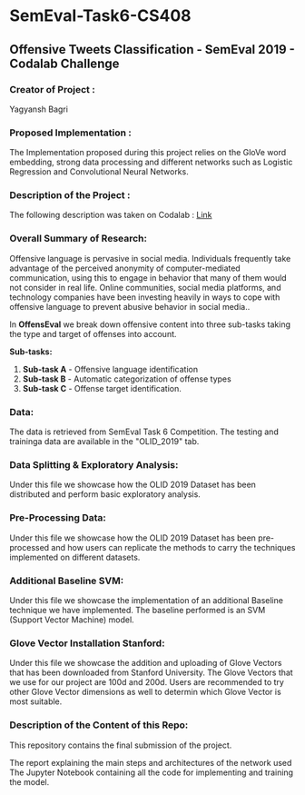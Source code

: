 # SemEval-Task6-CS408

## Offensive Tweets Classification - SemEval 2019 - Codalab Challenge

### Creator of Project :
Yagyansh Bagri


### Proposed Implementation : 
The Implementation proposed during this project relies on the GloVe word embedding, strong data processing and different networks such as Logistic Regression and Convolutional Neural Networks.

### Description of the Project :
The following description was taken on Codalab : [Link](https://competitions.codalab.org/competitions/20011#learn_the_details)

### Overall Summary of Research: 
Offensive language is pervasive in social media. Individuals frequently take advantage of the perceived anonymity of computer-mediated communication, using this to engage in behavior that many of them would not consider in real life. Online communities, social media platforms, and technology companies have been investing heavily in ways to cope with offensive language to prevent abusive behavior in social media..

In **OffensEval** we break down offensive content into three sub-tasks taking the type and target of offenses into account.

**Sub-tasks:**
1. **Sub-task A** - Offensive language identification
2. **Sub-task B** - Automatic categorization of offense types
3. **Sub-task C** - Offense target identification.

### Data: 
The data is retrieved from SemEval Task 6 Competition. The testing and traininga data are available in the "OLID_2019" tab. 

### Data Splitting & Exploratory Analysis:
Under this file we showcase how the OLID 2019 Dataset has been distributed and perform basic exploratory analysis.

### Pre-Processing Data:
Under this file we showcase how the OLID 2019 Dataset has been pre-processed and how users can replicate the methods to carry the techniques implemented on different datasets.

### Additional Baseline SVM:
Under this file we showcase the implementation of an additional Baseline technique we have implemented. The baseline performed is an SVM (Support Vector Machine) model.

### Glove Vector Installation Stanford:
Under this file we showcase the addition and uploading of Glove Vectors that has been downloaded from Stanford University. The Glove Vectors that we use for our project are 100d and 200d. Users are recommended to try other Glove Vector dimensions as well to determin which Glove Vector is most suitable.

### Description of the Content of this Repo: 
This repository contains the final submission of the project.

The report explaining the main steps and architectures of the network used
The Jupyter Notebook containing all the code for implementing and training the model.
